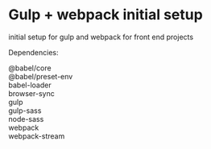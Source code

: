 # Gulp + webpack initial setup

initial setup for gulp and webpack for front end projects

Dependencies:

@babel/core <br />
@babel/preset-env <br />
babel-loader <br />
browser-sync <br />
gulp <br />
gulp-sass <br />
node-sass <br />
webpack <br />
webpack-stream
